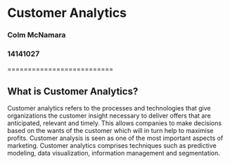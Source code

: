 # Customer Analytics
### Colm McNamara
### 14141027
==========================

## What is Customer Analytics?
Customer analytics refers to the processes and technologies that give organizations the customer insight necessary to deliver offers that are anticipated, relevant and timely. This allows companies to make decisions based on the wants of the customer which will in turn help to maximise profits. Customer analysis is seen as one of the most important aspects of marketing. Customer analytics comprises techniques such as predictive modeling, data visualization, information management and segmentation. 
